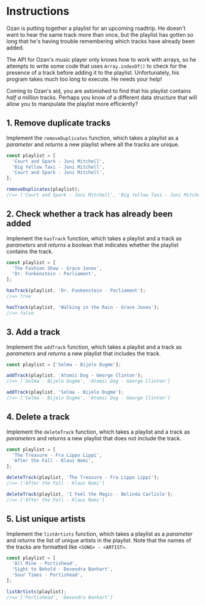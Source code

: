 # Instructions

Ozan is putting together a playlist for an upcoming roadtrip. He doesn't want to hear the same track more than once, but the playlist has gotten so long that he's having trouble remembering which tracks have already been added.

The API for Ozan's music player only knows how to work with arrays, so he attempts to write some code that uses `Array.indexOf()` to check for the presence of a track before adding it to the playlist. Unfortunately, his program takes much too long to execute. He needs your help!

Coming to Ozan's aid, you are astonished to find that his playlist contains _half a million_ tracks. Perhaps you know of a different data structure that will allow you to manipulate the playlist more efficiently?

## 1. Remove duplicate tracks

Implement the `removeDuplicates` function, which takes a playlist as a _parameter_ and _returns_ a new playlist where all the tracks are unique.

```javascript
const playlist = [
  'Court and Spark - Joni Mitchell',
  'Big Yellow Taxi - Joni Mitchell',
  'Court and Spark - Joni Mitchell',
];

removeDuplicates(playlist);
//=> ['Court and Spark - Joni Mitchell', 'Big Yellow Taxi - Joni Mitchell']
```

## 2. Check whether a track has already been added

Implement the `hasTrack` function, which takes a playlist and a track as _parameters_ and _returns_ a boolean that indicates whether the playlist contains the track.

```javascript
const playlist = [
  'The Fashion Show - Grace Jones',
  'Dr. Funkenstein - Parliament',
];

hasTrack(playlist, 'Dr. Funkenstein - Parliament');
//=> true

hasTrack(playlist, 'Walking in the Rain - Grace Jones');
//=> false
```

## 3. Add a track

Implement the `addTrack` function, which takes a playlist and a track as _parameters_ and _returns_ a new playlist that includes the track.

```javascript
const playlist = ['Selma - Bijelo Dugme'];

addTrack(playlist, 'Atomic Dog - George Clinton');
//=> ['Selma - Bijelo Dugme', 'Atomic Dog - George Clinton']

addTrack(playlist, 'Selma - Bijelo Dugme');
//=> ['Selma - Bijelo Dugme', 'Atomic Dog - George Clinton']
```

## 4. Delete a track

Implement the `deleteTrack` function, which takes a playlist and a track as _parameters_ and _returns_ a new playlist that does not include the track.

```javascript
const playlist = [
  'The Treasure - Fra Lippo Lippi',
  'After the Fall - Klaus Nomi',
];

deleteTrack(playlist, 'The Treasure - Fra Lippo Lippi');
//=> ['After the Fall - Klaus Nomi']

deleteTrack(playlist, 'I Feel the Magic - Belinda Carlisle');
//=> ['After the Fall - Klaus Nomi']
```

## 5. List unique artists

Implement the `listArtists` function, which takes a playlist as a _parameter_ and _returns_ the list of unique artists in the playlist. Note that the names of the tracks are formatted like `<SONG> - <ARTIST>`.

```javascript
const playlist = [
  'All Mine - Portishead',
  'Sight to Behold - Devendra Banhart',
  'Sour Times - Portishead',
];

listArtists(playlist);
//=> ['Portishead', 'Devendra Banhart']
```
